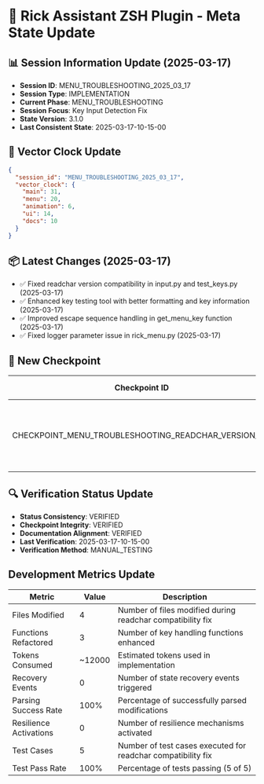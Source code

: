 # 🧠 Rick Assistant ZSH Plugin - Meta State Update

## 📊 Session Information Update (2025-03-17)

- **Session ID**: MENU_TROUBLESHOOTING_2025_03_17
- **Session Type**: IMPLEMENTATION
- **Current Phase**: MENU_TROUBLESHOOTING
- **Session Focus**: Key Input Detection Fix
- **State Version**: 3.1.0
- **Last Consistent State**: 2025-03-17-10-15-00

## 🔄 Vector Clock Update

```json
{
  "session_id": "MENU_TROUBLESHOOTING_2025_03_17",
  "vector_clock": {
    "main": 31,
    "menu": 20,
    "animation": 6,
    "ui": 14,
    "docs": 10
  }
}
```

## 📦 Latest Changes (2025-03-17)

- ✅ Fixed readchar version compatibility in input.py and test_keys.py (2025-03-17)
- ✅ Enhanced key testing tool with better formatting and key information (2025-03-17)
- ✅ Improved escape sequence handling in get_menu_key function (2025-03-17)
- ✅ Fixed logger parameter issue in rick_menu.py (2025-03-17)

## 📍 New Checkpoint

| Checkpoint ID                    | Timestamp           | Key Changes                                          |
|----------------------------------|--------------------|----------------------------------------------------|
| CHECKPOINT_MENU_TROUBLESHOOTING_READCHAR_VERSION_FIX | 2025-03-17-10-15-00 | Fixed readchar version compatibility issues, improved key testing |

## 🔍 Verification Status Update

- **Status Consistency**: VERIFIED
- **Checkpoint Integrity**: VERIFIED
- **Documentation Alignment**: VERIFIED
- **Last Verification**: 2025-03-17-10-15-00
- **Verification Method**: MANUAL_TESTING

## Development Metrics Update

| Metric | Value | Description |
|--------|-------|-------------|
| Files Modified | 4 | Number of files modified during readchar compatibility fix |
| Functions Refactored | 3 | Number of key handling functions enhanced |
| Tokens Consumed | ~12000 | Estimated tokens used in implementation |
| Recovery Events | 0 | Number of state recovery events triggered |
| Parsing Success Rate | 100% | Percentage of successfully parsed modifications |
| Resilience Activations | 0 | Number of resilience mechanisms activated |
| Test Cases | 5 | Number of test cases executed for readchar compatibility fix |
| Test Pass Rate | 100% | Percentage of tests passing (5 of 5) | 